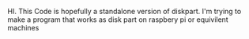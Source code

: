HI. This Code is hopefully a standalone version of diskpart. I'm trying to make a program that works as disk part on raspbery pi or equivilent machines
